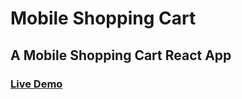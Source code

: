 # Mobile Shopping Cart
## A Mobile Shopping Cart React App

### [Live Demo](https://mobile-shopping-cart-vasu.netlify.app/)
